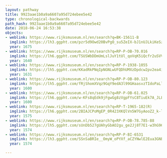 ```yaml
---
layout: pathway
title: 9923aae1b0a9a6607a95d724ebee5e42
type: chronological-backwards
path_hash: 9923aae1b0a9a6607a95d724ebee5e42
date: 2018-06-24 16:53:38
objects:
- weblink: https://www.rijksmuseum.nl/en/search?q=BK-15611-B
  imglink: https://lh3.ggpht.com/pzr5d9Owd20BvPgO_su5ZeIX-bJ1nUJLkiKeSz8PaSW_yVbnKIK2NOoVKuXWW06xB5FGK8c3xT8BlGEbObTi7Hi4fYc=s200
  year: 1675
- weblink: https://www.rijksmuseum.nl/en/search?q=RP-P-OB-70.016
  imglink: https://lh6.ggpht.com/TSUSWbDDmUmLslJuY1tUl_qoVqK5iQcfr2uSVVtnX4MqldR08SXF1h_VD2Tn6zLalhia89WpMfn9VsSIGgI3RepDIlk=s200
  year: 1640
- weblink: https://www.rijksmuseum.nl/en/search?q=RP-P-1938-1055
  imglink: https://lh5.ggpht.com/KKadRkPNqIpNGNLwUFQDhUMXzDpdcw2pv2ea4iWlmhp9iHXNG7vYaIqDof9ahmxHvNEgCw10Ii0Nf64vmM1ZDFYqTSo=s200
  year: 1631
- weblink: https://www.rijksmuseum.nl/en/search?q=RP-P-OB-80.123
  imglink: https://lh5.ggpht.com/fRjShomXVqz9GqY9edA3l99GHaasvzTIdoPaLl3rN_Oq9JTJnuD2rQiRPRYV8koyRXSuXgQ7BSK8lNwOLJGKjvwnhA=s200
  year: 1600
- weblink: https://www.rijksmuseum.nl/en/search?q=RP-P-OB-61.025
  imglink: https://lh6.ggpht.com/w-KFs8qEdk9jFgwGg8zVgpFYsC8TiuEk7A_JLLGohgyIaKRhXKMNW1_gNkn-zfjFTdKf7RuUe_yYQZXakSqAJx0KiA=s200
  year: 1600
- weblink: https://www.rijksmuseum.nl/en/search?q=RP-T-1965-182(R)
  imglink: https://lh6.ggpht.com/2BIAJCPoMgEP_0R423XKQlVn5W7GyAooZ2_k-l_yIqW_L4ZxmglN25iYcI94QfrYUGk5Y0f8o8XdvOHlLZn17_q0e1U=s200
  year: 1575
- weblink: https://www.rijksmuseum.nl/en/search?q=RP-P-OB-78.785-88
  imglink: https://lh5.ggpht.com/sUnDb527gUAhyGbAO2gu_ge2Jj8T7E1-w3hG96rL6c2QPR-12QBKr86AJFIh-OhTjS2VNDiyEccudqav06d3NJ8Q3yQ=s200
  year: 1574
- weblink: https://www.rijksmuseum.nl/en/search?q=RP-P-BI-6531
  imglink: https://lh3.ggpht.com/SSnSaBRIe__OmyW_oPYXf_aCZYNwlE2Eua3GNEM-iss6R0I1aAK6TzqFF8KJRvJ5XWST1xKcwxfXezElcPxCwLZb8Pk=s200
  year: 1574

---
```

